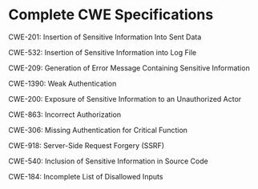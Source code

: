

# Complete CWE Specifications

CWE-201: Insertion of Sensitive Information Into Sent Data

CWE-532: Insertion of Sensitive Information into Log File

CWE-209: Generation of Error Message Containing Sensitive Information

CWE-1390: Weak Authentication

CWE-200: Exposure of Sensitive Information to an Unauthorized Actor

CWE-863: Incorrect Authorization

CWE-306: Missing Authentication for Critical Function

CWE-918: Server-Side Request Forgery (SSRF)

CWE-540: Inclusion of Sensitive Information in Source Code

CWE-184: Incomplete List of Disallowed Inputs